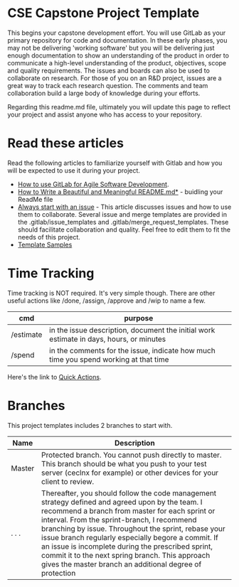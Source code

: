 # CSE Capstone Project Template


This begins your capstone development effort.  You will use GitLab as your primary repository for code and documentation.  In these early phases, you may not be delivering 'working software' but you will be delivering just enough documentation to show an understanding of the product in order to communicate a high-level understanding of the product, objectives, scope and quality requirements.  The issues and boards can also be used to collaborate on research.  For those of you on an R&D project, issues are a great way to track each research question.  The comments and team collaboration build a large body of knowledge during your efforts. 

Regarding this readme.md file, ultimately you will update this page to reflect your project and assist anyone who has access to your repository.


# Read these articles
Read the following articles to familiarize yourself with Gitlab and how you will be expected to use it during your project.

* [How to use GitLab for Agile Software Development](https://about.gitlab.com/blog/2018/03/05/gitlab-for-agile-software-development/). 
* [How to Write a Beautiful and Meaningful README.md*](https://blog.bitsrc.io/how-to-write-beautiful-and-meaningful-readme-md-for-your-next-project-897045e3f991#:~:text=It's%20a%20set%20of%20useful,github%20below%20the%20project%20directory.) - buidling your ReadMe file 
* [Always start with an issue](https://about.gitlab.com/blog/2016/03/03/start-with-an-issue/) - This article discusses issues and how to use them to collaborate.  Several issue and merge templates are provided in the .gitlab/issue_templates and .gitlab/merge_request_templates.  These should facilitate collaboration and quality. Feel free to edit them to fit the needs of this project.
* [Template Samples](https://gitlab.com/gitlab-org/gitlab/-/tree/master/.gitlab/issue_templates)


# Time Tracking

Time tracking is NOT required.  It's very simple though.  There are other useful actions like /done, /assign, /approve and /wip to name a few.

| cmd | purpose |
| ------ | ------ |
| /estimate | in the issue description, document the initial work estimate in days, hours, or minutes |
| /spend | in the comments for the issue, indicate how much time you spend working at that time | 

Here's the link to [Quick Actions](https://docs.gitlab.com/ee/user/project/quick_actions.html).  

# Branches

This project templates includes 2 branches to start with.  

| **Name**   | **Description** |
| ------ | ------ |
| Master         | Protected branch.  You cannot push directly to master.  This branch should be what you push to your test server (ceclnx for example) or other devices for your client to review. |
| . . .          | Thereafter, you should follow the code management strategy defined and agreed upon by the team.  I recommend a branch from master for each sprint or interval.  From the sprint-branch, I recommend branching by issue.  Throughout the sprint, rebase your issue branch regularly especially begore a commit.  If an issue is incomplete during the prescribed sprint, commit it to the next spring branch.  This approach gives the master branch an additional degree of protection
 

